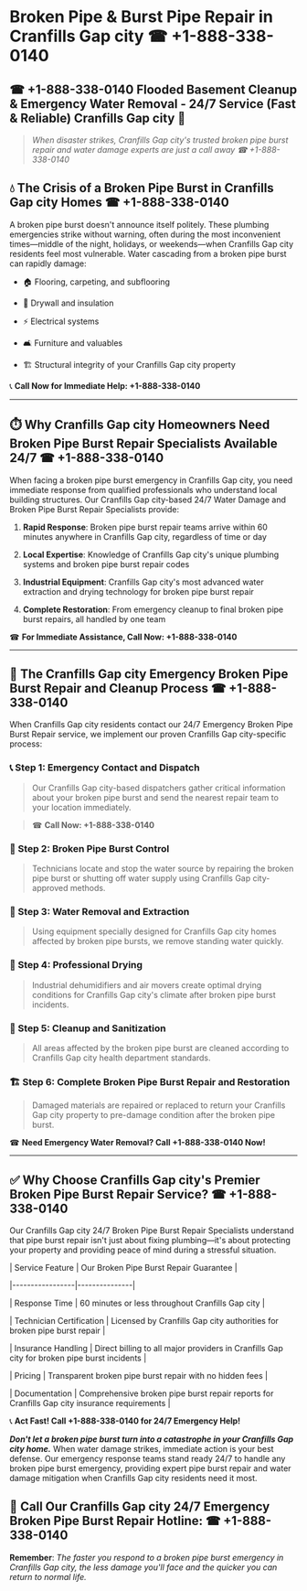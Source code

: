 # Broken Pipe & Burst Pipe Repair in Cranfills Gap city ☎ +1-888-338-0140  
## ☎ +1-888-338-0140 Flooded Basement Cleanup & Emergency Water Removal - 24/7 Service (Fast & Reliable) Cranfills Gap city 🚨  

> *When disaster strikes, Cranfills Gap city's trusted broken pipe burst repair and water damage experts are just a call away ☎ +1-888-338-0140*  

## 💧 The Crisis of a Broken Pipe Burst in Cranfills Gap city Homes ☎ +1-888-338-0140  

A broken pipe burst doesn't announce itself politely. These plumbing emergencies strike without warning, often during the most inconvenient times—middle of the night, holidays, or weekends—when Cranfills Gap city residents feel most vulnerable. Water cascading from a broken pipe burst can rapidly damage:  

* 🏠 Flooring, carpeting, and subflooring  
* 🧱 Drywall and insulation  
* ⚡ Electrical systems  
* 🛋️ Furniture and valuables  
* 🏗️ Structural integrity of your Cranfills Gap city property  

📞 **Call Now for Immediate Help: +1-888-338-0140**  

---  

## ⏱️ Why Cranfills Gap city Homeowners Need Broken Pipe Burst Repair Specialists Available 24/7 ☎ +1-888-338-0140  

When facing a broken pipe burst emergency in Cranfills Gap city, you need immediate response from qualified professionals who understand local building structures. Our Cranfills Gap city-based 24/7 Water Damage and Broken Pipe Burst Repair Specialists provide:  

1. **Rapid Response**: Broken pipe burst repair teams arrive within 60 minutes anywhere in Cranfills Gap city, regardless of time or day  
2. **Local Expertise**: Knowledge of Cranfills Gap city's unique plumbing systems and broken pipe burst repair codes  
3. **Industrial Equipment**: Cranfills Gap city's most advanced water extraction and drying technology for broken pipe burst repair  
4. **Complete Restoration**: From emergency cleanup to final broken pipe burst repairs, all handled by one team  

☎ **For Immediate Assistance, Call Now: +1-888-338-0140**  

---  

## 🔧 The Cranfills Gap city Emergency Broken Pipe Burst Repair and Cleanup Process ☎ +1-888-338-0140  

When Cranfills Gap city residents contact our 24/7 Emergency Broken Pipe Burst Repair service, we implement our proven Cranfills Gap city-specific process:  

### 📞 Step 1: Emergency Contact and Dispatch  
> Our Cranfills Gap city-based dispatchers gather critical information about your broken pipe burst and send the nearest repair team to your location immediately.  
> ☎ **Call Now: +1-888-338-0140**  

### 🚿 Step 2: Broken Pipe Burst Control  
> Technicians locate and stop the water source by repairing the broken pipe burst or shutting off water supply using Cranfills Gap city-approved methods.  

### 🌊 Step 3: Water Removal and Extraction  
> Using equipment specially designed for Cranfills Gap city homes affected by broken pipe bursts, we remove standing water quickly.  

### 💨 Step 4: Professional Drying  
> Industrial dehumidifiers and air movers create optimal drying conditions for Cranfills Gap city's climate after broken pipe burst incidents.  

### 🧼 Step 5: Cleanup and Sanitization  
> All areas affected by the broken pipe burst are cleaned according to Cranfills Gap city health department standards.  

### 🏗️ Step 6: Complete Broken Pipe Burst Repair and Restoration  
> Damaged materials are repaired or replaced to return your Cranfills Gap city property to pre-damage condition after the broken pipe burst.  

☎ **Need Emergency Water Removal? Call +1-888-338-0140 Now!**  

---  

## ✅ Why Choose Cranfills Gap city's Premier Broken Pipe Burst Repair Service? ☎ +1-888-338-0140  

Our Cranfills Gap city 24/7 Broken Pipe Burst Repair Specialists understand that pipe burst repair isn't just about fixing plumbing—it's about protecting your property and providing peace of mind during a stressful situation.  

| Service Feature | Our Broken Pipe Burst Repair Guarantee |  
|-----------------|---------------|  
| Response Time | 60 minutes or less throughout Cranfills Gap city |  
| Technician Certification | Licensed by Cranfills Gap city authorities for broken pipe burst repair |  
| Insurance Handling | Direct billing to all major providers in Cranfills Gap city for broken pipe burst incidents |  
| Pricing | Transparent broken pipe burst repair with no hidden fees |  
| Documentation | Comprehensive broken pipe burst repair reports for Cranfills Gap city insurance requirements |  

📞 **Act Fast! Call +1-888-338-0140 for 24/7 Emergency Help!**  

***Don't let a broken pipe burst turn into a catastrophe in your Cranfills Gap city home.*** When water damage strikes, immediate action is your best defense. Our emergency response teams stand ready 24/7 to handle any broken pipe burst emergency, providing expert pipe burst repair and water damage mitigation when Cranfills Gap city residents need it most.  

## 📱 Call Our Cranfills Gap city 24/7 Emergency Broken Pipe Burst Repair Hotline: ☎ +1-888-338-0140  

**Remember**: *The faster you respond to a broken pipe burst emergency in Cranfills Gap city, the less damage you'll face and the quicker you can return to normal life.*